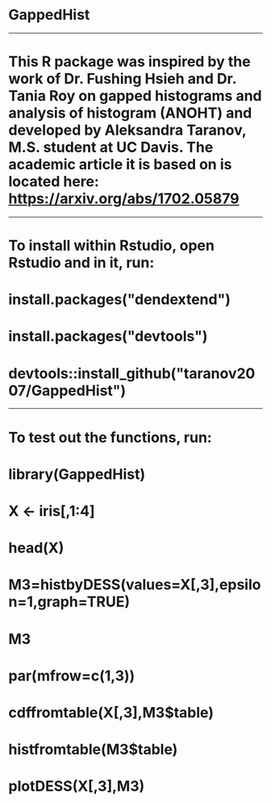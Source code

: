 # GappedHist
_______________________________________________
# This R package was inspired by the work of Dr. Fushing Hsieh and Dr. Tania Roy on gapped histograms and analysis of histogram (ANOHT) and developed by Aleksandra Taranov, M.S. student at UC Davis. The academic article it is based on is located here: https://arxiv.org/abs/1702.05879
_______________________________________________
# To install within Rstudio, open Rstudio and in it, run:

# install.packages("dendextend")
# install.packages("devtools")
# devtools::install_github("taranov2007/GappedHist")
_______________________________________________
# To test out the functions, run:

# library(GappedHist)
# X <- iris[,1:4]
# head(X)
# M3=histbyDESS(values=X[,3],epsilon=1,graph=TRUE)
# M3
# par(mfrow=c(1,3))
# cdffromtable(X[,3],M3$table)
# histfromtable(M3$table)
# plotDESS(X[,3],M3)
